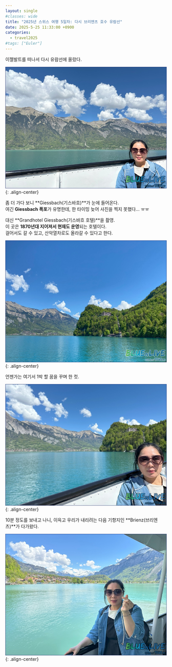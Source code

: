 ```yaml
---
layout: single
#classes: wide
title: "2025년 스위스 여행 5일차꞉ 다시 브리엔츠 호수 유람선"
date: 2025-5-25 11:33:00 +0900
categories:
  - travel2025
#tags: ["Euler"]
---
```


이젤발트를 떠나서 다시 유람선에 올랐다.

![image](</images/2025-05-25a/04_IMG_9710s64.jpg>){: .align-center}

좀 더 가다 보니 **Giessbach(기스바흐)**가 눈에 들어온다.\
여긴 **Giessbach 폭포**가 유명한데, 한 타이밍 늦어 사진을 찍지 못했다... ㅠㅠ

대신 **Grandhotel Giessbach(기스바흐 호텔)**을 촬영.\
이 곳은 **1870년대 지어져서 현재도 운영**되는 호텔이다.\
걸어서도 갈 수 있고, 산악열차로도 올라갈 수 있다고 한다.

![image](</images/2025-05-25a/10_IMG_9236s64.jpg>){: .align-center}

언젠가는 여기서 1박 할 꿈을 꾸며 한 컷.

![image](</images/2025-05-25a/12_IMG_9712s64.jpg>){: .align-center}

10분 정도를 보내고 나니, 이윽고 우리가 내리려는 다음 기항지인 **Brienz(브리엔츠)**가 다가왔다.

![image](</images/2025-05-25a/14_IMG_9714s64.jpg>){: .align-center}

